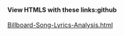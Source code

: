 #### View HTMLS with these links:github
[Billboard-Song-Lyrics-Analysis.html](https://htmlpreview.github.io/https://raw.githubusercontent.com/alishagurnani/AlishaGurnani/main/Projects/Billboard%20Song%20Lyrics%20Analysis.html) 
